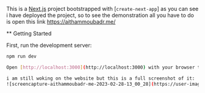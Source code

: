 This is a [Next.js](https://nextjs.org/) project bootstrapped with [`create-next-app`]
as you can see i have deployed the project, so to see the demonstration all you have to do is open this link https://aithammoubadr.me/ 

** Getting Started

First, run the development server:

```bash
npm run dev

Open [http://localhost:3000](http://localhost:3000) with your browser to see the result.

i am still woking on the website but this is a full screenshot of it:
![screencapture-aithammoubadr-me-2023-02-28-13_00_28](https://user-images.githubusercontent.com/121731124/221852601-9c4751f0-ef15-4a05-bbd6-cd24ad72be9b.png)




